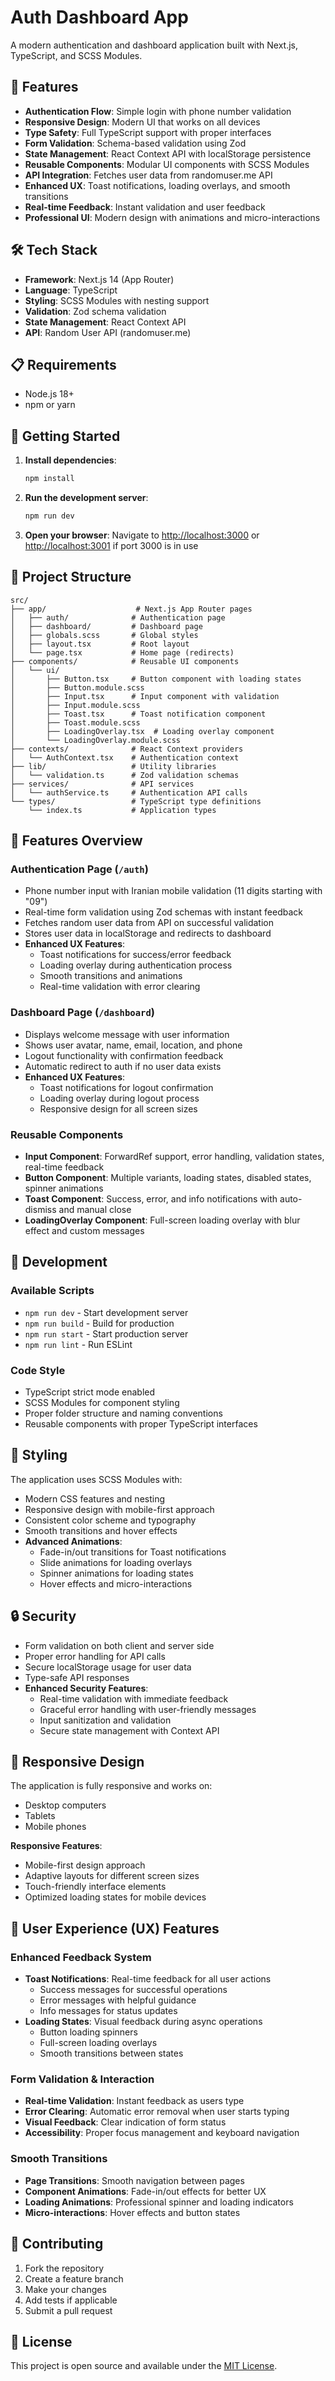 # Auth Dashboard App

A modern authentication and dashboard application built with Next.js, TypeScript, and SCSS Modules.

## 🚀 Features

- **Authentication Flow**: Simple login with phone number validation
- **Responsive Design**: Modern UI that works on all devices
- **Type Safety**: Full TypeScript support with proper interfaces
- **Form Validation**: Schema-based validation using Zod
- **State Management**: React Context API with localStorage persistence
- **Reusable Components**: Modular UI components with SCSS Modules
- **API Integration**: Fetches user data from randomuser.me API
- **Enhanced UX**: Toast notifications, loading overlays, and smooth transitions
- **Real-time Feedback**: Instant validation and user feedback
- **Professional UI**: Modern design with animations and micro-interactions

## 🛠 Tech Stack

- **Framework**: Next.js 14 (App Router)
- **Language**: TypeScript
- **Styling**: SCSS Modules with nesting support
- **Validation**: Zod schema validation
- **State Management**: React Context API
- **API**: Random User API (randomuser.me)

## 📋 Requirements

- Node.js 18+ 
- npm or yarn

## 🚀 Getting Started

1. **Install dependencies**:
   ```bash
   npm install
   ```

2. **Run the development server**:
   ```bash
   npm run dev
   ```

3. **Open your browser**:
   Navigate to [http://localhost:3000](http://localhost:3000) or [http://localhost:3001](http://localhost:3001) if port 3000 is in use

## 📁 Project Structure

```
src/
├── app/                    # Next.js App Router pages
│   ├── auth/              # Authentication page
│   ├── dashboard/         # Dashboard page
│   ├── globals.scss       # Global styles
│   ├── layout.tsx         # Root layout
│   └── page.tsx           # Home page (redirects)
├── components/            # Reusable UI components
│   └── ui/
│       ├── Button.tsx     # Button component with loading states
│       ├── Button.module.scss
│       ├── Input.tsx      # Input component with validation
│       ├── Input.module.scss
│       ├── Toast.tsx      # Toast notification component
│       ├── Toast.module.scss
│       ├── LoadingOverlay.tsx  # Loading overlay component
│       └── LoadingOverlay.module.scss
├── contexts/              # React Context providers
│   └── AuthContext.tsx    # Authentication context
├── lib/                   # Utility libraries
│   └── validation.ts      # Zod validation schemas
├── services/              # API services
│   └── authService.ts     # Authentication API calls
└── types/                 # TypeScript type definitions
    └── index.ts           # Application types
```

## 🎯 Features Overview

### Authentication Page (`/auth`)
- Phone number input with Iranian mobile validation (11 digits starting with "09")
- Real-time form validation using Zod schemas with instant feedback
- Fetches random user data from API on successful validation
- Stores user data in localStorage and redirects to dashboard
- **Enhanced UX Features**:
  - Toast notifications for success/error feedback
  - Loading overlay during authentication process
  - Smooth transitions and animations
  - Real-time validation with error clearing

### Dashboard Page (`/dashboard`)
- Displays welcome message with user information
- Shows user avatar, name, email, location, and phone
- Logout functionality with confirmation feedback
- Automatic redirect to auth if no user data exists
- **Enhanced UX Features**:
  - Toast notifications for logout confirmation
  - Loading overlay during logout process
  - Responsive design for all screen sizes

### Reusable Components
- **Input Component**: ForwardRef support, error handling, validation states, real-time feedback
- **Button Component**: Multiple variants, loading states, disabled states, spinner animations
- **Toast Component**: Success, error, and info notifications with auto-dismiss and manual close
- **LoadingOverlay Component**: Full-screen loading overlay with blur effect and custom messages

## 🔧 Development

### Available Scripts

- `npm run dev` - Start development server
- `npm run build` - Build for production
- `npm run start` - Start production server
- `npm run lint` - Run ESLint

### Code Style

- TypeScript strict mode enabled
- SCSS Modules for component styling
- Proper folder structure and naming conventions
- Reusable components with proper TypeScript interfaces

## 🎨 Styling

The application uses SCSS Modules with:
- Modern CSS features and nesting
- Responsive design with mobile-first approach
- Consistent color scheme and typography
- Smooth transitions and hover effects
- **Advanced Animations**:
  - Fade-in/out transitions for Toast notifications
  - Slide animations for loading overlays
  - Spinner animations for loading states
  - Hover effects and micro-interactions

## 🔒 Security

- Form validation on both client and server side
- Proper error handling for API calls
- Secure localStorage usage for user data
- Type-safe API responses
- **Enhanced Security Features**:
  - Real-time validation with immediate feedback
  - Graceful error handling with user-friendly messages
  - Input sanitization and validation
  - Secure state management with Context API

## 📱 Responsive Design

The application is fully responsive and works on:
- Desktop computers
- Tablets
- Mobile phones

**Responsive Features**:
- Mobile-first design approach
- Adaptive layouts for different screen sizes
- Touch-friendly interface elements
- Optimized loading states for mobile devices

## 🎯 User Experience (UX) Features

### Enhanced Feedback System
- **Toast Notifications**: Real-time feedback for all user actions
  - Success messages for successful operations
  - Error messages with helpful guidance
  - Info messages for status updates
- **Loading States**: Visual feedback during async operations
  - Button loading spinners
  - Full-screen loading overlays
  - Smooth transitions between states

### Form Validation & Interaction
- **Real-time Validation**: Instant feedback as users type
- **Error Clearing**: Automatic error removal when user starts typing
- **Visual Feedback**: Clear indication of form status
- **Accessibility**: Proper focus management and keyboard navigation

### Smooth Transitions
- **Page Transitions**: Smooth navigation between pages
- **Component Animations**: Fade-in/out effects for better UX
- **Loading Animations**: Professional spinner and loading indicators
- **Micro-interactions**: Hover effects and button states

## 🤝 Contributing

1. Fork the repository
2. Create a feature branch
3. Make your changes
4. Add tests if applicable
5. Submit a pull request

## 📄 License

This project is open source and available under the [MIT License](LICENSE). 